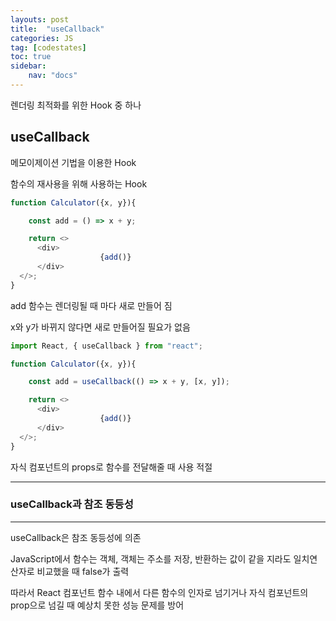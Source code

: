```yaml
---
layouts: post
title:  "useCallback"
categories: JS
tag: [codestates]
toc: true
sidebar:
    nav: "docs"
---
```


렌더링 최적화를 위한 Hook 중 하나

## useCallback

메모이제이션 기법을 이용한 Hook

함수의 재사용을 위해 사용하는 Hook

```js
function Calculator({x, y}){

	const add = () => x + y;

	return <>
      <div>
					{add()}
      </div>
  </>;
}
```
add 함수는 렌더링될 때 마다 새로 만들어 짐

x와 y가 바뀌지 않다면 새로 만들어질 필요가 없음

```js
import React, { useCallback } from "react";

function Calculator({x, y}){

	const add = useCallback(() => x + y, [x, y]);

	return <>
      <div>
					{add()}
      </div>
  </>;
}
```

자식 컴포넌트의 props로 함수를 전달해줄 때 사용 적절

---

### useCallback과 참조 동등성
---

useCallback은 참조 동등성에 의존

JavaScript에서 함수는 객체, 객체는 주소를 저장, 반환하는 값이 같을 지라도 일치연산자로 비교했을 때 false가 출력

따라서 React 컴포넌트 함수 내에서 다른 함수의 인자로 넘기거나 자식 컴포넌트의 prop으로 넘길 때 예상치 못한 성능 문제를 방어